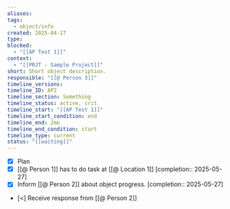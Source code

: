 ```yaml
---
aliases:
tags:
  - object/info
created: 2025-04-17
type:
blocked:
  - "[[AP Test 1]]"
context:
  - "[[PRJT - Sample Project]]"
short: Short object description.
responsible: "[[@ Person 3]]"
timeline_versions:
timeline_ID: AP2
timeline_section: Something
timeline_status: active, crit
timeline_start: "[[AP Test 1]]"
timeline_start_condition: end
timeline_end: 2mo
timeline_end_condition: start
timeline_type: current
status: "[[waiting]]"
---
```


- [x] Plan
- [x] [[@ Person 1]] has to do task at [[@ Location 1]]  [completion:: 2025-05-27]
- [x] Inform [[@ Person 2]] about object progress.  [completion:: 2025-05-27]
- [<] Receive response from [[@ Person 2]]